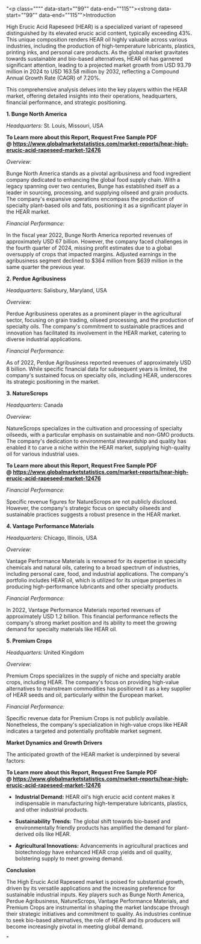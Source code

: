"<p class="""" data-start=""99"" data-end=""115""><strong data-start=""99"" data-end=""115"">Introduction</strong></p>
<p class="""" data-start=""117"" data-end=""312""><span class=""relative -mx-px my-[-0.2rem] rounded px-px py-[0.2rem]"">High Erucic Acid Rapeseed (HEAR) is a specialized variant of rapeseed distinguished by its elevated erucic acid content, typically exceeding 43%.</span> <span class=""relative -mx-px my-[-0.2rem] rounded px-px py-[0.2rem]"">This unique composition renders HEAR oil highly valuable across various industries, including the production of high-temperature lubricants, plastics, printing inks, and personal care products.</span> <span class=""relative -mx-px my-[-0.2rem] rounded px-px py-[0.2rem]"">As the global market gravitates towards sustainable and bio-based alternatives, HEAR oil has garnered significant attention, leading to a projected market growth from USD 93.79 million in 2024 to USD 163.58 million by 2032, reflecting a Compound Annual Growth Rate (CAGR) of 7.20%.</span></p>
<p class="""" data-start=""314"" data-end=""395""><span class=""relative -mx-px my-[-0.2rem] rounded px-px py-[0.2rem]"">This comprehensive analysis delves into the key players within the HEAR market, offering detailed insights into their operations, headquarters, financial performance, and strategic positioning.</span></p>
<p class="""" data-start=""397"" data-end=""423""><strong data-start=""397"" data-end=""423"">1. Bunge North America</strong></p>
<p class="""" data-start=""425"" data-end=""524""><em data-start=""425"" data-end=""440"">Headquarters:</em> <span class=""relative -mx-px my-[-0.2rem] rounded px-px py-[0.2rem]"">St. Louis, Missouri, USA</span></p>
<p class="""" data-start=""425"" data-end=""524""><strong>To Learn more about this Report, Request Free Sample PDF @&nbsp;<a href=""https://www.globalmarketstatistics.com/market-reports/hear-high-erucic-acid-rapeseed-market-12476"">https://www.globalmarketstatistics.com/market-reports/hear-high-erucic-acid-rapeseed-market-12476</a></strong></p>
<p class="""" data-start=""526"" data-end=""537""><em data-start=""526"" data-end=""537"">Overview:</em></p>
<p class="""" data-start=""539"" data-end=""704""><span class=""relative -mx-px my-[-0.2rem] rounded px-px py-[0.2rem]"">Bunge North America stands as a pivotal agribusiness and food ingredient company dedicated to enhancing the global food supply chain.</span> <span class=""relative -mx-px my-[-0.2rem] rounded px-px py-[0.2rem]"">With a legacy spanning over two centuries, Bunge has established itself as a leader in sourcing, processing, and supplying oilseed and grain products.</span> <span class=""relative -mx-px my-[-0.2rem] rounded px-px py-[0.2rem]"">The company's expansive operations encompass the production of specialty plant-based oils and fats, positioning it as a significant player in the HEAR market.</span></p>
<p class="""" data-start=""706"" data-end=""730""><em data-start=""706"" data-end=""730"">Financial Performance:</em></p>
<p class="""" data-start=""732"" data-end=""977""><span class=""relative -mx-px my-[-0.2rem] rounded px-px py-[0.2rem]"">In the fiscal year 2022, Bunge North America reported revenues of approximately USD 67 billion.</span> <span class=""relative -mx-px my-[-0.2rem] rounded px-px py-[0.2rem]"">However, the company faced challenges in the fourth quarter of 2024, missing profit estimates due to a global oversupply of crops that impacted margins.</span> <span class=""relative -mx-px my-[-0.2rem] rounded px-px py-[0.2rem]"">Adjusted earnings in the agribusiness segment declined to $364 million from $639 million in the same quarter the previous year.</span> </p>
<p class="""" data-start=""979"" data-end=""1005""><strong data-start=""979"" data-end=""1005"">2. Perdue Agribusiness</strong></p>
<p class="""" data-start=""1007"" data-end=""1108""><em data-start=""1007"" data-end=""1022"">Headquarters:</em> <span class=""relative -mx-px my-[-0.2rem] rounded px-px py-[0.2rem]"">Salisbury, Maryland, USA</span></p>
<p class="""" data-start=""1110"" data-end=""1121""><em data-start=""1110"" data-end=""1121"">Overview:</em></p>
<p class="""" data-start=""1123"" data-end=""1248""><span class=""relative -mx-px my-[-0.2rem] rounded px-px py-[0.2rem]"">Perdue Agribusiness operates as a prominent player in the agricultural sector, focusing on grain trading, oilseed processing, and the production of specialty oils.</span> <span class=""relative -mx-px my-[-0.2rem] rounded px-px py-[0.2rem]"">The company's commitment to sustainable practices and innovation has facilitated its involvement in the HEAR market, catering to diverse industrial applications.</span></p>
<p class="""" data-start=""1250"" data-end=""1274""><em data-start=""1250"" data-end=""1274"">Financial Performance:</em></p>
<p class="""" data-start=""1276"" data-end=""1441""><span class=""relative -mx-px my-[-0.2rem] rounded px-px py-[0.2rem]"">As of 2022, Perdue Agribusiness reported revenues of approximately USD 8 billion.</span> <span class=""relative -mx-px my-[-0.2rem] rounded px-px py-[0.2rem]"">While specific financial data for subsequent years is limited, the company's sustained focus on specialty oils, including HEAR, underscores its strategic positioning in the market.</span></p>
<p class="""" data-start=""1443"" data-end=""1462""><strong data-start=""1443"" data-end=""1462"">3. NatureScrops</strong></p>
<p class="""" data-start=""1464"" data-end=""1565""><em data-start=""1464"" data-end=""1479"">Headquarters:</em> <span class=""relative -mx-px my-[-0.2rem] rounded px-px py-[0.2rem]"">Canada</span></p>
<p class="""" data-start=""1567"" data-end=""1578""><em data-start=""1567"" data-end=""1578"">Overview:</em></p>
<p class="""" data-start=""1580"" data-end=""1705""><span class=""relative -mx-px my-[-0.2rem] rounded px-px py-[0.2rem]"">NatureScrops specializes in the cultivation and processing of specialty oilseeds, with a particular emphasis on sustainable and non-GMO products.</span> <span class=""relative -mx-px my-[-0.2rem] rounded px-px py-[0.2rem]"">The company's dedication to environmental stewardship and quality has enabled it to carve a niche within the HEAR market, supplying high-quality oil for various industrial uses.</span></p>
<p class="""" data-start=""1580"" data-end=""1705""><strong>To Learn more about this Report, Request Free Sample PDF @&nbsp;<a href=""https://www.globalmarketstatistics.com/market-reports/hear-high-erucic-acid-rapeseed-market-12476"">https://www.globalmarketstatistics.com/market-reports/hear-high-erucic-acid-rapeseed-market-12476</a></strong></p>
<p class="""" data-start=""1707"" data-end=""1731""><em data-start=""1707"" data-end=""1731"">Financial Performance:</em></p>
<p class="""" data-start=""1733"" data-end=""1858""><span class=""relative -mx-px my-[-0.2rem] rounded px-px py-[0.2rem]"">Specific revenue figures for NatureScrops are not publicly disclosed.</span> <span class=""relative -mx-px my-[-0.2rem] rounded px-px py-[0.2rem]"">However, the company's strategic focus on specialty oilseeds and sustainable practices suggests a robust presence in the HEAR market.</span></p>
<p class="""" data-start=""1860"" data-end=""1896""><strong data-start=""1860"" data-end=""1896"">4. Vantage Performance Materials</strong></p>
<p class="""" data-start=""1898"" data-end=""1999""><em data-start=""1898"" data-end=""1913"">Headquarters:</em> <span class=""relative -mx-px my-[-0.2rem] rounded px-px py-[0.2rem]"">Chicago, Illinois, USA</span></p>
<p class="""" data-start=""2001"" data-end=""2012""><em data-start=""2001"" data-end=""2012"">Overview:</em></p>
<p class="""" data-start=""2014"" data-end=""2139""><span class=""relative -mx-px my-[-0.2rem] rounded px-px py-[0.2rem]"">Vantage Performance Materials is renowned for its expertise in specialty chemicals and natural oils, catering to a broad spectrum of industries, including personal care, food, and industrial applications.</span> <span class=""relative -mx-px my-[-0.2rem] rounded px-px py-[0.2rem]"">The company's portfolio includes HEAR oil, which is utilized for its unique properties in producing high-performance lubricants and other specialty products.</span></p>
<p class="""" data-start=""2141"" data-end=""2165""><em data-start=""2141"" data-end=""2165"">Financial Performance:</em></p>
<p class="""" data-start=""2167"" data-end=""2332""><span class=""relative -mx-px my-[-0.2rem] rounded px-px py-[0.2rem]"">In 2022, Vantage Performance Materials reported revenues of approximately USD 1.2 billion.</span> <span class=""relative -mx-px my-[-0.2rem] rounded px-px py-[0.2rem]"">This financial performance reflects the company's strong market position and its ability to meet the growing demand for specialty materials like HEAR oil.</span></p>
<p class="""" data-start=""2334"" data-end=""2354""><strong data-start=""2334"" data-end=""2354"">5. Premium Crops</strong></p>
<p class="""" data-start=""2356"" data-end=""2457""><em data-start=""2356"" data-end=""2371"">Headquarters:</em> <span class=""relative -mx-px my-[-0.2rem] rounded px-px py-[0.2rem]"">United Kingdom</span></p>
<p class="""" data-start=""2459"" data-end=""2470""><em data-start=""2459"" data-end=""2470"">Overview:</em></p>
<p class="""" data-start=""2472"" data-end=""2597""><span class=""relative -mx-px my-[-0.2rem] rounded px-px py-[0.2rem]"">Premium Crops specializes in the supply of niche and specialty arable crops, including HEAR.</span> <span class=""relative -mx-px my-[-0.2rem] rounded px-px py-[0.2rem]"">The company's focus on providing high-value alternatives to mainstream commodities has positioned it as a key supplier of HEAR seeds and oil, particularly within the European market.</span></p>
<p class="""" data-start=""2599"" data-end=""2623""><em data-start=""2599"" data-end=""2623"">Financial Performance:</em></p>
<p class="""" data-start=""2625"" data-end=""2750""><span class=""relative -mx-px my-[-0.2rem] rounded px-px py-[0.2rem]"">Specific revenue data for Premium Crops is not publicly available.</span> <span class=""relative -mx-px my-[-0.2rem] rounded px-px py-[0.2rem]"">Nonetheless, the company's specialization in high-value crops like HEAR indicates a targeted and potentially profitable market segment.</span></p>
<p class="""" data-start=""2752"" data-end=""2790""><strong data-start=""2752"" data-end=""2790"">Market Dynamics and Growth Drivers</strong></p>
<p class="""" data-start=""2792"" data-end=""2877""><span class=""relative -mx-px my-[-0.2rem] rounded px-px py-[0.2rem]"">The anticipated growth of the HEAR market is underpinned by several factors:</span></p>
<p class="""" data-start=""2792"" data-end=""2877""><strong>To Learn more about this Report, Request Free Sample PDF @&nbsp;<a href=""https://www.globalmarketstatistics.com/market-reports/hear-high-erucic-acid-rapeseed-market-12476"">https://www.globalmarketstatistics.com/market-reports/hear-high-erucic-acid-rapeseed-market-12476</a></strong></p>
<ul data-start=""2879"" data-end=""3224"">
<li class="""" data-start=""2879"" data-end=""2989"">
<p class="""" data-start=""2881"" data-end=""2989""><strong data-start=""2881"" data-end=""2903"">Industrial Demand:</strong> <span class=""relative -mx-px my-[-0.2rem] rounded px-px py-[0.2rem]"">HEAR oil's high erucic acid content makes it indispensable in manufacturing high-temperature lubricants, plastics, and other industrial products.</span></p>
</li>
<li class="""" data-start=""2991"" data-end=""3105"">
<p class="""" data-start=""2993"" data-end=""3105""><strong data-start=""2993"" data-end=""3019"">Sustainability Trends:</strong> <span class=""relative -mx-px my-[-0.2rem] rounded px-px py-[0.2rem]"">The global shift towards bio-based and environmentally friendly products has amplified the demand for plant-derived oils like HEAR.</span></p>
</li>
<li class="""" data-start=""3107"" data-end=""3224"">
<p class="""" data-start=""3109"" data-end=""3224""><strong data-start=""3109"" data-end=""3138"">Agricultural Innovations:</strong> <span class=""relative -mx-px my-[-0.2rem] rounded px-px py-[0.2rem]"">Advancements in agricultural practices and biotechnology have enhanced HEAR crop yields and oil quality, bolstering supply to meet growing demand.</span></p>
</li>
</ul>
<p class="""" data-start=""3226"" data-end=""3240""><strong data-start=""3226"" data-end=""3240"">Conclusion</strong></p>
<p class="""" data-start=""3242"" data-end=""3407""><span class=""relative -mx-px my-[-0.2rem] rounded px-px py-[0.2rem]"">The High Erucic Acid Rapeseed market is poised for substantial growth, driven by its versatile applications and the increasing preference for sustainable industrial inputs.</span> <span class=""relative -mx-px my-[-0.2rem] rounded px-px py-[0.2rem]"">Key players such as Bunge North America, Perdue Agribusiness, NatureScrops, Vantage Performance Materials, and Premium Crops are instrumental in shaping the market landscape through their strategic initiatives and commitment to quality.</span> <span class=""relative -mx-px my-[-0.2rem] rounded px-px py-[0.2rem]"">As industries continue to seek bio-based alternatives, the role of HEAR and its producers will become increasingly pivotal in meeting global demand.</span></p>"
